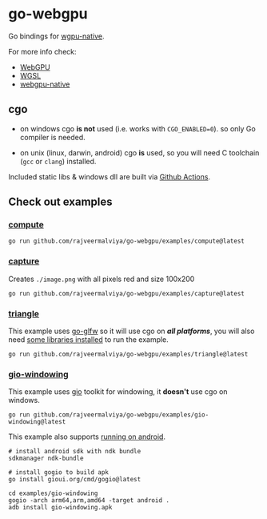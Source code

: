 # go-webgpu

Go bindings for [wgpu-native](https://github.com/gfx-rs/wgpu-native).

For more info check:
- [WebGPU](https://gpuweb.github.io/gpuweb/)
- [WGSL](https://gpuweb.github.io/gpuweb/wgsl/)
- [webgpu-native](https://github.com/webgpu-native/webgpu-headers)

## cgo

- on windows cgo **is not** used (i.e. works with `CGO_ENABLED=0`). so only Go compiler is needed.

- on unix (linux, darwin, android) cgo **is** used, so you will need C toolchain (`gcc` or `clang`) installed.

Included static libs & windows dll are built via [Github Actions](./.github/workflows/build-wgpu.yml).

## Check out examples

### [compute](./examples/compute/main.go)

```shell
go run github.com/rajveermalviya/go-webgpu/examples/compute@latest
```

### [capture](./examples/capture/main.go)

Creates `./image.png` with all pixels red and size 100x200

```shell
go run github.com/rajveermalviya/go-webgpu/examples/capture@latest
```

### [triangle](./examples/triangle/main.go)

This example uses [go-glfw](https://github.com/go-gl/glfw) so it will use cgo on **_all platforms_**, you will also need
[some libraries installed](https://github.com/go-gl/glfw#installation) to run the example.

```shell
go run github.com/rajveermalviya/go-webgpu/examples/triangle@latest
```

### [gio-windowing](./examples/gio-windowing/main.go)

This example uses [gio](https://gioui.org) toolkit for windowing, it **doesn't** use cgo on windows.

```shell
go run github.com/rajveermalviya/go-webgpu/examples/gio-windowing@latest
```

This example also supports [running on android](https://gioui.org/doc/install/android).

```shell
# install android sdk with ndk bundle
sdkmanager ndk-bundle

# install gogio to build apk
go install gioui.org/cmd/gogio@latest

cd examples/gio-windowing
gogio -arch arm64,arm,amd64 -target android .
adb install gio-windowing.apk
```
